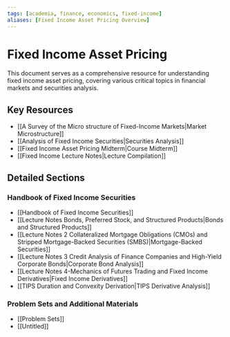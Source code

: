 ```yaml
---
tags: [academia, finance, economics, fixed-income]
aliases: [Fixed Income Asset Pricing Overview]
---
```

# Fixed Income Asset Pricing
This document serves as a comprehensive resource for understanding fixed income asset pricing, covering various critical topics in financial markets and securities analysis.
## Key Resources
- [[A Survey of the Micro structure of Fixed-Income Markets|Market Microstructure]]
- [[Analysis of Fixed Income Securities|Securities Analysis]]
- [[Fixed Income Asset Pricing Midterm|Course Midterm]]
- [[Fixed Income Lecture Notes|Lecture Compilation]]
## Detailed Sections
### Handbook of Fixed Income Securities
- [[Handbook of Fixed Income Securities]]
- [[Lecture Notes Bonds, Preferred Stock, and Structured Products|Bonds and Structured Products]]
- [[Lecture Notes 2 Collateralized Mortgage Obligations (CMOs) and Stripped Mortgage-Backed Securities (SMBS)|Mortgage-Backed Securities]]
- [[Lecture Notes 3 Credit Analysis of Finance Companies and High-Yield Corporate Bonds|Corporate Bond Analysis]]
- [[Lecture Notes 4-Mechanics of Futures Trading and Fixed Income Derivatives|Fixed Income Derivatives]]
- [[TIPS Duration and Convexity Derivation|TIPS Derivative Analysis]]
### Problem Sets and Additional Materials
- [[Problem Sets]]
- [[Untitled]]